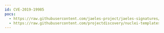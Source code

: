 ```yaml
---
id: CVE-2019-19985
pocs:
  - https://raw.githubusercontent.com/jaeles-project/jaeles-signatures/master/cves/wordpress-improper-authorization-cve-2019-19985.yaml
  - https://raw.githubusercontent.com/projectdiscovery/nuclei-templates/master/cves/2019/CVE-2019-19985.yaml
---
```

